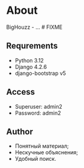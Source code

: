 # About

BigHouzz - ... # FIXME

## Requrements

  * Python 3.12
  * Django 4.2.6
  * django-bootstrap v5

## Access

  * Superuser: admin2
  * Password: admin2

## Author

- Понятный материал;
- Нескучные объяснения;
- Удобный поиск.
